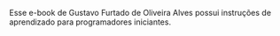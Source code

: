 Esse e-book de Gustavo Furtado de Oliveira Alves possui instruções de aprendizado para programadores iniciantes. 
